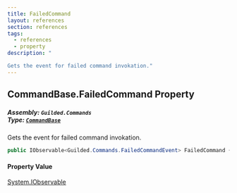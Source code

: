 ```yaml
---
title: FailedCommand
layout: references
section: references
tags:
  - references
  - property
description: "

Gets the event for failed command invokation."
---
```


## CommandBase.FailedCommand Property
##### **Assembly:** `Guilded.Commands`<br/>**Type:** [`CommandBase`](CommandBase 'Guilded.Commands.CommandBase')

Gets the event for failed command invokation.

```csharp
public IObservable<Guilded.Commands.FailedCommandEvent> FailedCommand { get; }
```

#### Property Value
[System.IObservable](https://docs.microsoft.com/en-us/dotnet/api/System.IObservable 'System.IObservable')